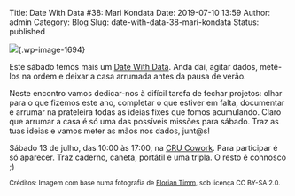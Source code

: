 Title: Date With Data #38: Mari Kondata
Date: 2019-07-10 13:59
Author: admin
Category: Blog
Slug: date-with-data-38-mari-kondata
Status: published

<!-- wp:image {"id":1694} -->

![](http://www.transparenciahackday.org/wp-content/uploads/2019/07/dwd-julho2019-1024x683.png){.wp-image-1694}

<!-- /wp:image -->

<!-- wp:paragraph -->

Este sábado temos mais um [Date With Data](http://datewithdata.pt/). Anda daí, agitar dados, metê-los na ordem e deixar a casa arrumada antes da pausa de verão.

<!-- /wp:paragraph -->

<!-- wp:paragraph -->

Neste encontro vamos dedicar-nos à difícil tarefa de fechar projetos: olhar para o que fizemos este ano, completar o que estiver em falta, documentar e arrumar na prateleira todas as ideias fixes que fomos acumulando. Claro que arrumar a casa é só uma das possíveis missões para sábado. Traz as tuas ideias e vamos meter as mãos nos dados, junt\@s!

<!-- /wp:paragraph -->

<!-- wp:paragraph -->

Sábado 13 de julho, das 10:00 às 17:00, na [CRU Cowork](https://cru-cowork.com/). Para participar é só aparecer. Traz caderno, caneta, portátil e uma tripla. O resto é connosco ;)

<!-- /wp:paragraph -->

<!-- wp:paragraph -->

<small>Créditos: Imagem com base numa fotografia de [Florian Timm](https://www.flickr.com/photos/floriantimm/15295809966/), sob licença CC BY-SA 2.0.</small>

<!-- /wp:paragraph -->
